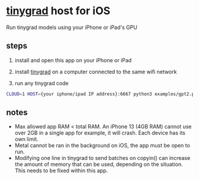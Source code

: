 # [tinygrad](https://github.com/tinygrad/tinygrad) host for iOS

Run tinygrad models using your iPhone or iPad's GPU

## steps
1. install and open this app on your iPhone or iPad
2. install [tinygrad](https://github.com/tinygrad/tinygrad) on a computer connected to the same wifi network

3. run any tinygrad code
```sh
CLOUD=1 HOST={your iphone/ipad IP address}:6667 python3 examples/gpt2.py --model_size=gpt2
```
## notes
- Max allowed app RAM < total RAM. An iPhone 13 (4GB RAM) cannot use over 2GB in a single app for example, it will crash. Each device has its own limit.
- Metal cannot be ran in the background on iOS, the app must be open to run.
- Modifying one line in tinygrad to send batches on copyin() can increase the amount of memory that can be used, depending on the situation. This needs to be fixed within this app.

